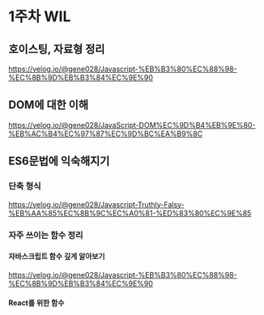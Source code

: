 # 1주차 WIL

## 호이스팅, 자료형 정리
https://velog.io/@gene028/Javascript-%EB%B3%80%EC%88%98-%EC%8B%9D%EB%B3%84%EC%9E%90

##  DOM에 대한 이해
https://velog.io/@gene028/JavaScript-DOM%EC%9D%B4%EB%9E%80-%EB%AC%B4%EC%97%87%EC%9D%BC%EA%B9%8C

## ES6문법에 익숙해지기
### 단축 형식
https://velog.io/@gene028/Javascript-Truthly-Falsy-%EB%AA%85%EC%8B%9C%EC%A0%81-%ED%83%80%EC%9E%85
### 자주 쓰이는 함수 정리
#### 자바스크립트 함수 깊게 알아보기
https://velog.io/@gene028/Javascript-%EB%B3%80%EC%88%98-%EC%8B%9D%EB%B3%84%EC%9E%90
#### React를 위한 함수
